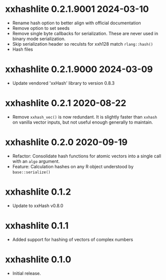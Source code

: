 

# xxhashlite 0.2.1.9001  2024-03-10

* Rename hash option to better align with official documentation
* Remove option to set seeds
* Remove single byte callbacks for serialization. These are never used in binary
  mode serialization.
* Skip serialization header so reculsts for xxh128 match `rlang::hash()`
* Hash files

# xxhashlite 0.2.1.9000  2024-03-09

* Update vendored 'xxHash' library to version 0.8.3

# xxhashlite 0.2.1 2020-08-22

* Remove `xxhash_vec()` is now redundant.  It is slightly faster than `xxhash`
  on vanilla vector inputs, but not useful enough generally to maintain.

# xxhashlite 0.2.0 2020-09-19

* Refactor: Consolidate hash functions for atomic vectors into a single call with an 
  `algo` argument.
* Feature: Calculation hashes on any R object understood by `base::serialize()`

# xxhashlite 0.1.2

* Update to xxHash v0.8.0

# xxhashlite 0.1.1

* Added support for hashing of vectors of complex numbers

# xxhashlite 0.1.0

* Initial release.
